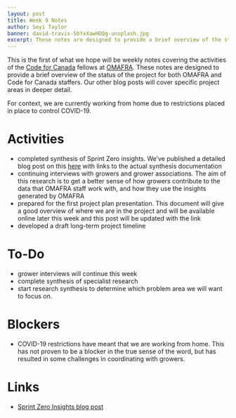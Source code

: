 ```yaml
---
layout: post
title: Week 9 Notes
author: Seyi Taylor
banner: david-travis-5bYxXawHOQg-unsplash.jpg
excerpt: These notes are designed to provide a brief overview of the status of the project for both OMAFRA and Code for Canada staffers. Our other blog posts will cover specific project areas in deeper detail.
---
```


This is the first of what we hope will be weekly notes covering the activities of the [Code for Canada](http://codefor.ca) fellows at [OMAFRA](https://www.ontario.ca/page/ministry-agriculture-food-and-rural-affairs). These notes are designed to provide a brief overview of the status of the project for both OMAFRA and Code for Canada staffers. Our other blog posts will cover specific project areas in deeper detail.

For context, we are currently working from home due to restrictions placed in place to control COVID-19. 


# Activities
- completed synthesis of Sprint Zero insights. We’ve published a detailed blog post on this [here](https://code-for-canada.github.io/omafra-updates/Sprint-Zero/) with links to the actual synthesis documentation
- continuing interviews with growers and grower associations. The aim of this research is to get a better sense of how growers contribute to the data that OMAFRA staff work with, and how they use the insights generated by OMAFRA
- prepared for the first project plan presentation. This document will give a good overview of where we are in the project and will be available online later this week and this post will be updated with the link
- developed a draft long-term project timeline 


# To-Do
- grower interviews will continue this week
- complete synthesis of specialist research
- start research synthesis to determine which problem area we will want to focus on.


# Blockers
- COVID-19 restrictions have meant that we are working from home. This has not proven to be a blocker in the true sense of the word, but has resulted in some challenges in coordinating with growers.

# Links
- [Sprint Zero Insights blog post](https://code-for-canada.github.io/omafra-updates/Sprint-Zero/)



